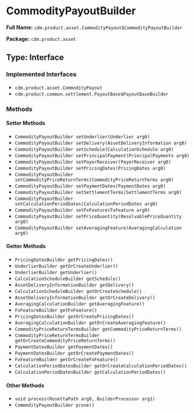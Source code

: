 # CommodityPayoutBuilder

**Full Name:** `cdm.product.asset.CommodityPayout$CommodityPayoutBuilder`

**Package:** `cdm.product.asset`

## Type: Interface

### Implemented Interfaces

- `cdm.product.asset.CommodityPayout`
- `cdm.product.common.settlement.PayoutBase$PayoutBaseBuilder`

### Methods

#### Setter Methods

- `CommodityPayoutBuilder setUnderlier(Underlier arg0)`
- `CommodityPayoutBuilder setDelivery(AssetDeliveryInformation arg0)`
- `CommodityPayoutBuilder setSchedule(CalculationSchedule arg0)`
- `CommodityPayoutBuilder setPrincipalPayment(PrincipalPayments arg0)`
- `CommodityPayoutBuilder setPayerReceiver(PayerReceiver arg0)`
- `CommodityPayoutBuilder setPricingDates(PricingDates arg0)`
- `CommodityPayoutBuilder setCommodityPriceReturnTerms(CommodityPriceReturnTerms arg0)`
- `CommodityPayoutBuilder setPaymentDates(PaymentDates arg0)`
- `CommodityPayoutBuilder setSettlementTerms(SettlementTerms arg0)`
- `CommodityPayoutBuilder setCalculationPeriodDates(CalculationPeriodDates arg0)`
- `CommodityPayoutBuilder setFxFeature(FxFeature arg0)`
- `CommodityPayoutBuilder setPriceQuantity(ResolvablePriceQuantity arg0)`
- `CommodityPayoutBuilder setAveragingFeature(AveragingCalculation arg0)`

#### Getter Methods

- `PricingDatesBuilder getPricingDates()`
- `UnderlierBuilder getOrCreateUnderlier()`
- `UnderlierBuilder getUnderlier()`
- `CalculationScheduleBuilder getSchedule()`
- `AssetDeliveryInformationBuilder getDelivery()`
- `CalculationScheduleBuilder getOrCreateSchedule()`
- `AssetDeliveryInformationBuilder getOrCreateDelivery()`
- `AveragingCalculationBuilder getAveragingFeature()`
- `FxFeatureBuilder getFxFeature()`
- `PricingDatesBuilder getOrCreatePricingDates()`
- `AveragingCalculationBuilder getOrCreateAveragingFeature()`
- `CommodityPriceReturnTermsBuilder getCommodityPriceReturnTerms()`
- `CommodityPriceReturnTermsBuilder getOrCreateCommodityPriceReturnTerms()`
- `PaymentDatesBuilder getPaymentDates()`
- `PaymentDatesBuilder getOrCreatePaymentDates()`
- `FxFeatureBuilder getOrCreateFxFeature()`
- `CalculationPeriodDatesBuilder getOrCreateCalculationPeriodDates()`
- `CalculationPeriodDatesBuilder getCalculationPeriodDates()`

#### Other Methods

- `void process(RosettaPath arg0, BuilderProcessor arg1)`
- `CommodityPayoutBuilder prune()`

